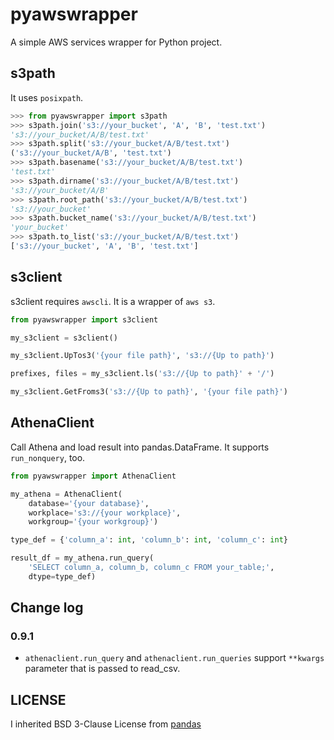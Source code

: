 # pyawswrapper

A simple AWS services wrapper for Python project.

## s3path

It uses `posixpath`.

```python
>>> from pyawswrapper import s3path
>>> s3path.join('s3://your_bucket', 'A', 'B', 'test.txt')
's3://your_bucket/A/B/test.txt'
>>> s3path.split('s3://your_bucket/A/B/test.txt')
('s3://your_bucket/A/B', 'test.txt')
>>> s3path.basename('s3://your_bucket/A/B/test.txt')
'test.txt'
>>> s3path.dirname('s3://your_bucket/A/B/test.txt')
's3://your_bucket/A/B'
>>> s3path.root_path('s3://your_bucket/A/B/test.txt')
's3://your_bucket'
>>> s3path.bucket_name('s3://your_bucket/A/B/test.txt')
'your_bucket'
>>> s3path.to_list('s3://your_bucket/A/B/test.txt')
['s3://your_bucket', 'A', 'B', 'test.txt']
```

## s3client

s3client requires `awscli`. It is a wrapper of `aws s3`.

```python
from pyawswrapper import s3client

my_s3client = s3client()

my_s3client.UpTos3('{your file path}', 's3://{Up to path}')

prefixes, files = my_s3client.ls('s3://{Up to path}' + '/')

my_s3client.GetFroms3('s3://{Up to path}', '{your file path}')
```

## AthenaClient

Call Athena and load result into pandas.DataFrame.
It supports `run_nonquery`, too.

```python
from pyawswrapper import AthenaClient

my_athena = AthenaClient(
    database='{your database}',
    workplace='s3://{your workplace}',
    workgroup='{your workgroup}')

type_def = {'column_a': int, 'column_b': int, 'column_c': int}

result_df = my_athena.run_query(
    'SELECT column_a, column_b, column_c FROM your_table;', 
    dtype=type_def)
```

## Change log

### 0.9.1

* `athenaclient.run_query` and `athenaclient.run_queries` support `**kwargs` parameter that is passed to read_csv.

## LICENSE

I inherited BSD 3-Clause License from [pandas](https://pypi.org/project/pandas/)
